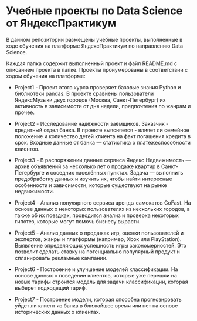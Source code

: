 # Учебные проекты по Data Science от ЯндексПрактикум
В данном репозитории размещены учебные проекты, выполненные в ходе обучения на платформе ЯндексПрактикум по направлению Data Science.

Каждая папка содержит выполненный проект и файл README.md с описанием проекта в папке. 
Проекты пронумерованы в соответствии с ходом обучения на платформе:

 * Project1 - Проект этого курса проверяет базовые знания Python и библиотеки pandas. В проекте сравнены пользователи ЯндексМузыки двух городов (Москва, Санкт-Петербург) их активность в зависимости от дня недели, предпочтения по жанрам и прочее.

 * Project2 - Исследование надёжности заёмщиков. Заказчик - кредитный отдел банка. В проекте выясняется - влияет ли семейное положение и количество детей клиента на факт погашения кредита в срок. Входные данные от банка — статистика о платёжеспособности клиентов.

 * Project3 - В распоряжении данные сервиса Яндекс Недвижимость — архив объявлений за несколько лет о продаже квартир в Санкт-Петербурге и соседних населённых пунктах. Задача — выполнить предобработку данных и изучить их, чтобы найти интересные особенности и зависимости, которые существуют на рынке недвижимости. 

 * Project4 - Анализ популярного сервиса аренды самокатов GoFast. На основе данных о некоторых пользователях из нескольких городов, а также об их поездках, проводится анализ и проверка некоторых гипотез, которые могут помочь бизнесу вырасти.

 * Project5 - Анализ данных о продажах игр, оценки пользователей и экспертов, жанры и платформы (например, Xbox или PlayStation). Выявление определяющих успешность игры закономерностей. Это позволит сделать ставку на потенциально популярный продукт и спланировать рекламные кампании.

 * Project6 - Построение и улучшение моделей классификации. На основе данных о поведении клиентов, которые уже перешли на новые тарифы строится модель для задачи классификации, которая выберет подходящий тариф.

 * Project7 - Построение модели, которая способна прогнозировать уйдет ли клиент из банка в ближайшее время или нет на основе исторических данных о клиентах.

